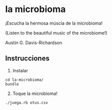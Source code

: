 # la microbioma

¡Escucha la hermosa múscia de la microbioma!

(Listen to the beautiful music of the microbiome!)

Austin G. Davis-Richardson

## Instrucciones

1. Instalar

```
cd la-microbioma/
bundle
```

2. Toque la microbioma!

```
./juega.rb otus.csv
```
